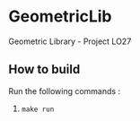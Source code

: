 GeometricLib
============

Geometric Library - Project LO27

How to build
-------------
Run the following commands :

  1. `make run`
